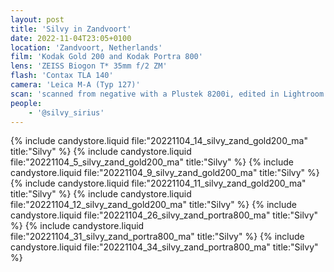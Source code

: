 ```yaml
---
layout: post
title: 'Silvy in Zandvoort'
date: 2022-11-04T23:05+0100
location: 'Zandvoort, Netherlands'
film: 'Kodak Gold 200 and Kodak Portra 800'
lens: 'ZEISS Biogon T* 35mm f/2 ZM'
flash: 'Contax TLA 140'
camera: 'Leica M-A (Typ 127)'
scan: 'scanned from negative with a Plustek 8200i, edited in Lightroom'
people: 
    - '@silvy_sirius'
---
```


{% include candystore.liquid file:"20221104_14_silvy_zand_gold200_ma" title:"Silvy" %}
{% include candystore.liquid file:"20221104_5_silvy_zand_gold200_ma" title:"Silvy" %}
{% include candystore.liquid file:"20221104_9_silvy_zand_gold200_ma" title:"Silvy" %}
{% include candystore.liquid file:"20221104_11_silvy_zand_gold200_ma" title:"Silvy" %}
{% include candystore.liquid file:"20221104_12_silvy_zand_gold200_ma" title:"Silvy" %}
{% include candystore.liquid file:"20221104_26_silvy_zand_portra800_ma" title:"Silvy" %}
{% include candystore.liquid file:"20221104_31_silvy_zand_portra800_ma" title:"Silvy" %}
{% include candystore.liquid file:"20221104_34_silvy_zand_portra800_ma" title:"Silvy" %}